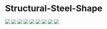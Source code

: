 # Structural-Steel-Shape
<img src = "draw SteelShape The Basic-2.jpg" />  
<img src = "draw SteelShape The Basic-3.jpg" />  
<img src = "draw SteelShape The Basic-4.jpg" />  
<img src = "draw SteelShape The Basic-5.jpg" />  
<img src = "draw SteelShape The Basic-6.jpg" />  
<img src = "draw SteelShape The Basic-7.jpg" />  
<img src = "draw SteelShape The Basic-8.jpg" />  
<img src = "draw SteelShape The Basic-9.jpg" />  
<img src = "draw SteelShape The Basic-10.jpg" />  
